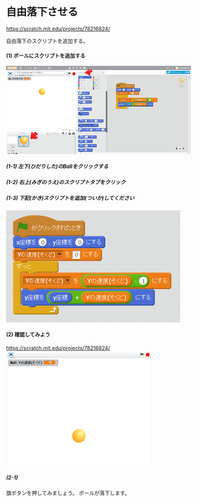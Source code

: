 # 自由落下させる
https://scratch.mit.edu/projects/78216824/

自由落下のスクリプトを追加する。


#### (1) ボールにスクリプトを追加する
![](free_fall_001a.png)

##### (1-1) 左下(ひだりした)のBallをクリックする
##### (1-2) 右上(みぎのうえ)のスクリプトタブをクリック


##### (1-3) 下記(かき)スクリプトを追加(ついか)してください
![](free_fall_script.png)


#### (2) 確認してみよう
https://scratch.mit.edu/projects/78216824/
![](createball_scratch_001a.png)

##### (2-1) 
旗ボタンを押してみましょう。
ボールが落下します。

